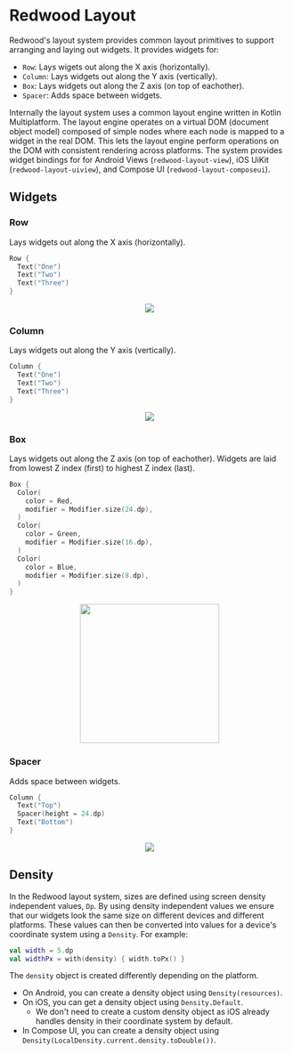 # Redwood Layout

Redwood's layout system provides common layout primitives to support arranging and laying out
widgets. It provides widgets for:

- `Row`: Lays wigets out along the X axis (horizontally).
- `Column`: Lays widgets out along the Y axis (vertically).
- `Box`: Lays widgets out along the Z axis (on top of eachother).
- `Spacer`: Adds space between widgets.

Internally the layout system uses a common layout engine written in Kotlin Multiplatform. The
layout engine operates on a virtual DOM (document object model) composed of simple nodes
where each node is mapped to a widget in the real DOM. This lets the layout engine perform
operations on the DOM with consistent rendering across platforms. The system provides widget
bindings for for Android Views (`redwood-layout-view`), iOS UiKit (`redwood-layout-uiview`), and
Compose UI (`redwood-layout-composeui`).

## Widgets

### Row

Lays widgets out along the X axis (horizontally).

```kotlin
Row {
  Text("One")
  Text("Two")
  Text("Three")
}
```

<p style="text-align: center;">
    <img src="docs_images/row1.png">
</p>

### Column

Lays widgets out along the Y axis (vertically).

```kotlin
Column {
  Text("One")
  Text("Two")
  Text("Three")
}
```

<p style="text-align: center;">
    <img src="docs_images/column1.png">
</p>

### Box

Lays widgets out along the Z axis (on top of eachother). Widgets are laid from lowest Z index
(first) to highest Z index (last).

```kotlin
Box {
  Color(
    color = Red,
    modifier = Modifier.size(24.dp),
  )
  Color(
    color = Green,
    modifier = Modifier.size(16.dp),
  )
  Color(
    color = Blue,
    modifier = Modifier.size(8.dp),
  )
}
```

<p style="text-align: center;">
    <img src="docs_images/box1.png" width="250" height="250">
</p>

### Spacer

Adds space between widgets.

```kotlin
Column {
  Text("Top")
  Spacer(height = 24.dp)
  Text("Bottom")
}
```

<p style="text-align: center;">
  <img src="docs_images/spacer1.png">
</p>

## Density

In the Redwood layout system, sizes are defined using screen density independent values, `Dp`. By using density independent values we ensure that our widgets look the same size on different devices and different platforms. These values can then be converted into values for a device's coordinate system using a `Density`. For example:

```kotlin
val width = 5.dp
val widthPx = with(density) { width.toPx() }
```

The `density` object is created differently depending on the platform.

- On Android, you can create a density object using `Density(resources)`.
- On iOS, you can get a density object using `Density.Default`.
    - We don't need to create a custom density object as iOS already handles density in their coordinate system by default.
- In Compose UI, you can create a density object using `Density(LocalDensity.current.density.toDouble())`.
